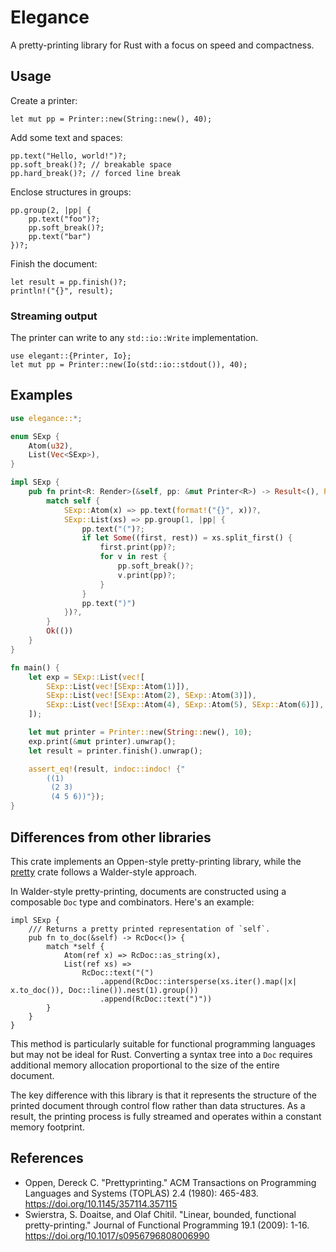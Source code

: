 # Elegance

A pretty-printing library for Rust with a focus on speed and compactness.

## Usage

Create a printer:

```rust,ignore
let mut pp = Printer::new(String::new(), 40);
```

Add some text and spaces:

```rust,ignore
pp.text("Hello, world!")?;
pp.soft_break()?; // breakable space
pp.hard_break()?; // forced line break
```

Enclose structures in groups:

```rust,ignore
pp.group(2, |pp| {
    pp.text("foo")?;
    pp.soft_break()?;
    pp.text("bar")
})?;
```

Finish the document:

```rust,ignore
let result = pp.finish()?;
println!("{}", result);
```

### Streaming output

The printer can write to any `std::io::Write` implementation.

```rust,ignore
use elegant::{Printer, Io};
let mut pp = Printer::new(Io(std::io::stdout()), 40);
```

## Examples

```rust
use elegance::*;

enum SExp {
    Atom(u32),
    List(Vec<SExp>),
}

impl SExp {
    pub fn print<R: Render>(&self, pp: &mut Printer<R>) -> Result<(), R::Error> {
        match self {
            SExp::Atom(x) => pp.text(format!("{}", x))?,
            SExp::List(xs) => pp.group(1, |pp| {
                pp.text("(")?;
                if let Some((first, rest)) = xs.split_first() {
                    first.print(pp)?;
                    for v in rest {
                        pp.soft_break()?;
                        v.print(pp)?;
                    }
                }
                pp.text(")")
            })?,
        }
        Ok(())
    }
}

fn main() {
    let exp = SExp::List(vec![
        SExp::List(vec![SExp::Atom(1)]),
        SExp::List(vec![SExp::Atom(2), SExp::Atom(3)]),
        SExp::List(vec![SExp::Atom(4), SExp::Atom(5), SExp::Atom(6)]),
    ]);

    let mut printer = Printer::new(String::new(), 10);
    exp.print(&mut printer).unwrap();
    let result = printer.finish().unwrap();

    assert_eq!(result, indoc::indoc! {"
        ((1)
         (2 3)
         (4 5 6))"});
}
```

## Differences from other libraries

This crate implements an Oppen-style pretty-printing library, while the [pretty](https://docs.rs/pretty/latest/pretty/) crate follows a Walder-style approach.

In Walder-style pretty-printing, documents are constructed using a composable `Doc` type and combinators. Here's an example:

```rust,ignore
impl SExp {
    /// Returns a pretty printed representation of `self`.
    pub fn to_doc(&self) -> RcDoc<()> {
        match *self {
            Atom(ref x) => RcDoc::as_string(x),
            List(ref xs) =>
                RcDoc::text("(")
                    .append(RcDoc::intersperse(xs.iter().map(|x| x.to_doc()), Doc::line()).nest(1).group())
                    .append(RcDoc::text(")"))
        }
    }
}
```

This method is particularly suitable for functional programming languages but may not be ideal for Rust. Converting a syntax tree into a `Doc` requires additional memory allocation proportional to the size of the entire document.

The key difference with this library is that it represents the structure of the printed document through control flow rather than data structures. As a result, the printing process is fully streamed and operates within a constant memory footprint.

## References

- Oppen, Dereck C. "Prettyprinting." ACM Transactions on Programming Languages and Systems (TOPLAS) 2.4 (1980): 465-483. <https://doi.org/10.1145/357114.357115>
- Swierstra, S. Doaitse, and Olaf Chitil. "Linear, bounded, functional pretty-printing." Journal of Functional Programming 19.1 (2009): 1-16. <https://doi.org/10.1017/s0956796808006990>

